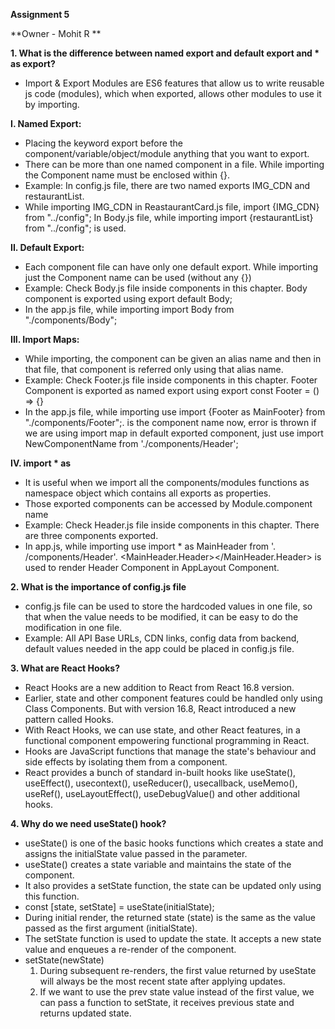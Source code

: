**Assignment 5**
 
**Owner - Mohit R **

**1. What is the difference between named export and default export and * as export?** 
- Import & Export Modules are ES6 features that allow us to write reusable js code (modules), which when exported, allows other modules to use it by importing. 

**I. Named Export:**  
- Placing the keyword export before the component/variable/object/module anything that you want to export.
- There can be more than one named component in a file. While importing the Component name must be enclosed within {}.
- Example: In config.js file, there are two named exports IMG_CDN and restaurantList.
- While importing IMG_CDN in ReastaurantCard.js file, import {IMG_CDN} from "../config"; In Body.js file, while importing import {restaurantList} from "../config"; is used. 

**II. Default Export:**  
- Each component file can have only one default export. While importing just the Component name can be used (without any {})
- Example: Check Body.js file inside components in this chapter. Body component is exported using export default Body;
- In the app.js file, while importing import Body from "./components/Body"; 

**III. Import Maps:**  
- While importing, the component can be given an alias name and then in that file, that component is referred only using that alias name.
- Example: Check Footer.js file inside components in this chapter. Footer Component is exported as named export using export const Footer = () => {}
- In the app.js file, while importing use import {Footer as MainFooter} from "./components/Footer";. is the component name now, error is thrown if we are using import map in default exported component, just use import NewComponentName from './components/Header'; 

**IV. import * as**  
- It is useful when we import all the components/modules functions as namespace object which contains all exports as properties.
- Those exported components can be accessed by Module.component name
- Example: Check Header.js file inside components in this chapter. There are three components exported.
- In app.js, while importing use import * as MainHeader from '. /components/Header'. <MainHeader.Header></MainHeader.Header> is used to render Header Component in AppLayout Component. 

**2. What is the importance of config.js file**
- config.js file can be used to store the hardcoded values in one file, so that when the value needs to be modified, it can be easy to do the modification in one file.
- Example: All API Base URLs, CDN links, config data from backend, default values needed in the app could be placed in config.js file.  

**3. What are React Hooks?**
- React Hooks are a new addition to React from React 16.8 version.
- Earlier, state and other component features could be handled only using Class Components. But with version 16.8, React introduced a new pattern called Hooks.
- With React Hooks, we can use state, and other React features, in a functional component empowering functional programming in React.
- Hooks are JavaScript functions that manage the state's behaviour and side effects by isolating them from a component.
- React provides a bunch of standard in-built hooks like useState(), useEffect(), usecontext(), useReducer(), usecallback, useMemo(), useRef(), useLayoutEffect(), useDebugValue() and other additional hooks. 

**4. Why do we need useState() hook?** 
- useState() is one of the basic hooks functions which creates a state and assigns the initialState value passed in the parameter.
- useState() creates a state variable and maintains the state of the component.
- It also provides a setState function, the state can be updated only using this function.
- const [state, setState] = useState(initialState);
- During initial render, the returned state (state) is the same as the value passed as the first argument (initialState).
- The setState function is used to update the state. It accepts a new state value and enqueues a re-render of the component.
- setState(newState)
  1. During subsequent re-renders, the first value returned by useState will always be the most recent state after applying updates.
  2. If we want to use the prev state value instead of the first value, we can pass a function to setState, it receives previous state and  returns updated state. 
